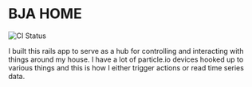 # BJA HOME

![CI Status](https://codeship.com/projects/56789/status?branch=master)

I built this rails app to serve as a hub for controlling and interacting with things around my house. I have a lot of particle.io devices hooked up to various things and this is how I either trigger actions or read time series data.
